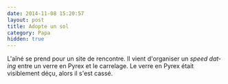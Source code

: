 ```yaml
---
date: 2014-11-08 15:20:57
layout: post
title: Adopte un sol
category: Papa
hidden: true
---
```


L'aîné se prend pour un site de rencontre. Il vient d'organiser un <em lang="en">speed dating</em> entre un verre en Pyrex et le carrelage. Le verre en Pyrex était visiblement déçu, alors il s'est cassé.
